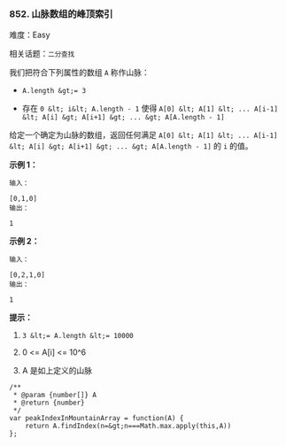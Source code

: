 ### 852. 山脉数组的峰顶索引

难度：Easy

相关话题：`二分查找`

我们把符合下列属性的数组 `A` 称作山脉：





*  `A.length &gt;= 3` 

* 存在  `0 &lt; i&lt; A.length - 1`  使得 `A[0] &lt; A[1] &lt; ... A[i-1] &lt; A[i] &gt; A[i+1] &gt; ... &gt; A[A.length - 1]` 





给定一个确定为山脉的数组，返回任何满足 `A[0] &lt; A[1] &lt; ... A[i-1] &lt; A[i] &gt; A[i+1] &gt; ... &gt; A[A.length - 1]` 的  `i` 的值。







 **示例 1：** 





```
输入：

[0,1,0]
输出：

1

```

 **示例 2：** 





```
输入：

[0,2,1,0]
输出：

1
```





 **提示：** 





1.  `3 &lt;= A.length &lt;= 10000` 

2. 0 &lt;= A[i] &lt;= 10^6

3. A 是如上定义的山脉










```
/**
 * @param {number[]} A
 * @return {number}
 */
var peakIndexInMountainArray = function(A) {
    return A.findIndex(n=&gt;n===Math.max.apply(this,A))
};



```
